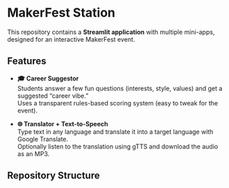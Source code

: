 # MakerFest Station 

This repository contains a **Streamlit application** with multiple mini-apps, designed for an interactive MakerFest event.

## Features

- **🎓 Career Suggestor**  
  Students answer a few fun questions (interests, style, values) and get a suggested “career vibe.”  
  Uses a transparent rules-based scoring system (easy to tweak for the event).

- **🌐 Translator + Text-to-Speech**  
  Type text in any language and translate it into a target language with Google Translate.  
  Optionally listen to the translation using gTTS and download the audio as an MP3.

## Repository Structure


